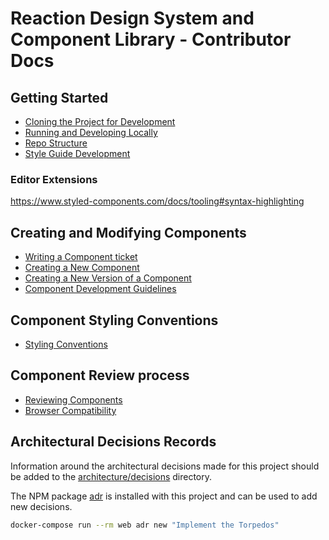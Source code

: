 # Reaction Design System and Component Library - Contributor Docs

## Getting Started

- [Cloning the Project for Development](./clone.md)
- [Running and Developing Locally](./developing.md)
- [Repo Structure](./repo-structure.md)
- [Style Guide Development](./style-guide-development.md)

### Editor Extensions

https://www.styled-components.com/docs/tooling#syntax-highlighting

## Creating and Modifying Components

- [Writing a Component ticket](../.github/ISSUE_TEMPLATE/component_request.md)
- [Creating a New Component](./creating-new-component.md)
- [Creating a New Version of a Component](./creating-new-component-version.md)
- [Component Development Guidelines](./component-development-guidelines.md)

## Component Styling Conventions

- [Styling Conventions](./styling-conventions.md)

## Component Review process

- [Reviewing Components](./reviewing-components.md)
- [Browser Compatibility](./browser-compatibility.md)

## Architectural Decisions Records

Information around the architectural decisions made for this project should be
added to the [architecture/decisions](./architecture/decisions) directory.

The NPM package [adr](https://www.npmjs.com/package/adr) is installed with this
project and can be used to add new decisions.

```sh
docker-compose run --rm web adr new "Implement the Torpedos"
```
